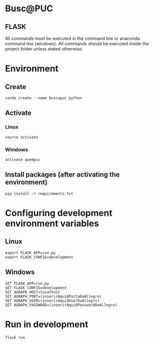 # Busc@PUC

## FLASK

All commands must be executed in the command line or anaconda command line (windows). All commands should be executed inside the project folder unless stated otherwise.

# Environment 

## Create 
```
conda create --name buscapuc python
```
## Activate

### Linux
```
source activate 
```

### Windows
```
activate quempuc
```

## Install packages (after activating the environment)

```
pip install -r requirements.txt
```

# Configuring development environment variables

## Linux

```
export FLASK_APP=run.py
export FLASK_CONFIG=development
```

## Windows

```
SET FLASK_APP=run.py
SET FLASK_CONFIG=development
SET AGRAPH_HOST=localhost
SET AGRAPH_PORT=(inserirAquiAPortaDoAllegro)
SET AGRAPH_USER=(inserirAquiOUserDoAllegro)
SET AGRAPH_PASSWORD=(inserirAquiOPasswordDoAllegro)
```

# Run in development

```
flask run
```